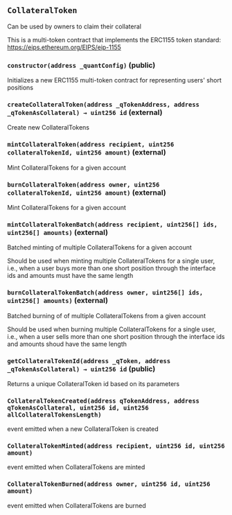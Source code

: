 ## `CollateralToken`

Can be used by owners to claim their collateral

This is a multi-token contract that implements the ERC1155 token standard:
https://eips.ethereum.org/EIPS/eip-1155

### `constructor(address _quantConfig)` (public)

Initializes a new ERC1155 multi-token contract for representing
users' short positions

### `createCollateralToken(address _qTokenAddress, address _qTokenAsCollateral) → uint256 id` (external)

Create new CollateralTokens

### `mintCollateralToken(address recipient, uint256 collateralTokenId, uint256 amount)` (external)

Mint CollateralTokens for a given account

### `burnCollateralToken(address owner, uint256 collateralTokenId, uint256 amount)` (external)

Mint CollateralTokens for a given account

### `mintCollateralTokenBatch(address recipient, uint256[] ids, uint256[] amounts)` (external)

Batched minting of multiple CollateralTokens for a given account

Should be used when minting multiple CollateralTokens for a single user,
i.e., when a user buys more than one short position through the interface
ids and amounts must have the same length

### `burnCollateralTokenBatch(address owner, uint256[] ids, uint256[] amounts)` (external)

Batched burning of of multiple CollateralTokens from a given account

Should be used when burning multiple CollateralTokens for a single user,
i.e., when a user sells more than one short position through the interface
ids and amounts shoud have the same length

### `getCollateralTokenId(address _qToken, address _qTokenAsCollateral) → uint256 id` (public)

Returns a unique CollateralToken id based on its parameters

### `CollateralTokenCreated(address qTokenAddress, address qTokenAsCollateral, uint256 id, uint256 allCollateralTokensLength)`

event emitted when a new CollateralToken is created

### `CollateralTokenMinted(address recipient, uint256 id, uint256 amount)`

event emitted when CollateralTokens are minted

### `CollateralTokenBurned(address owner, uint256 id, uint256 amount)`

event emitted when CollateralTokens are burned
